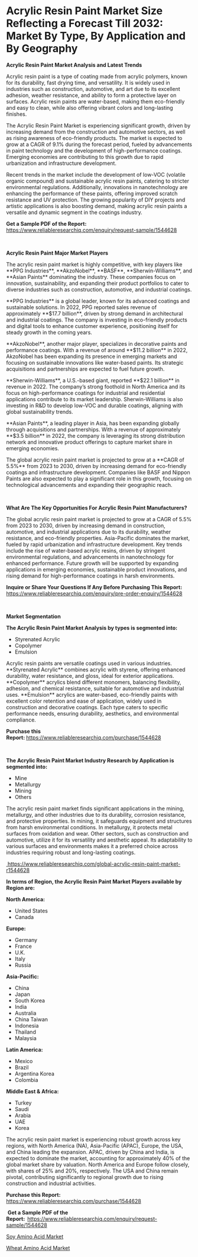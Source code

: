 <p><h1>Acrylic Resin Paint Market Size Reflecting a Forecast Till 2032: Market By Type, By Application and By Geography</h1></p><p><strong>Acrylic Resin Paint Market Analysis and Latest Trends</strong></p>
<p><p>Acrylic resin paint is a type of coating made from acrylic polymers, known for its durability, fast drying time, and versatility. It is widely used in industries such as construction, automotive, and art due to its excellent adhesion, weather resistance, and ability to form a protective layer on surfaces. Acrylic resin paints are water-based, making them eco-friendly and easy to clean, while also offering vibrant colors and long-lasting finishes.</p><p>The Acrylic Resin Paint Market is experiencing significant growth, driven by increasing demand from the construction and automotive sectors, as well as rising awareness of eco-friendly products. The market is expected to grow at a CAGR of 9.1% during the forecast period, fueled by advancements in paint technology and the development of high-performance coatings. Emerging economies are contributing to this growth due to rapid urbanization and infrastructure development.</p><p>Recent trends in the market include the development of low-VOC (volatile organic compound) and sustainable acrylic resin paints, catering to stricter environmental regulations. Additionally, innovations in nanotechnology are enhancing the performance of these paints, offering improved scratch resistance and UV protection. The growing popularity of DIY projects and artistic applications is also boosting demand, making acrylic resin paints a versatile and dynamic segment in the coatings industry.</p></p>
<p><strong>Get a Sample PDF of the Report:&nbsp;</strong> <a href="https://www.reliableresearchiq.com/enquiry/request-sample/1544628?utm_campaign=1842&utm_medium=2&utm_source=Github&utm_content=ia&utm_term=26012025&utm_id=acrylic-resin-paint">https://www.reliableresearchiq.com/enquiry/request-sample/1544628</a></p>
<p>&nbsp;</p>
<p><strong>Acrylic Resin Paint Major Market Players</strong></p>
<p><p>The acrylic resin paint market is highly competitive, with key players like **PPG Industries**, **AkzoNobel**, **BASF**, **Sherwin-Williams**, and **Asian Paints** dominating the industry. These companies focus on innovation, sustainability, and expanding their product portfolios to cater to diverse industries such as construction, automotive, and industrial coatings.</p><p>**PPG Industries** is a global leader, known for its advanced coatings and sustainable solutions. In 2022, PPG reported sales revenue of approximately **$17.7 billion**, driven by strong demand in architectural and industrial coatings. The company is investing in eco-friendly products and digital tools to enhance customer experience, positioning itself for steady growth in the coming years.</p><p>**AkzoNobel**, another major player, specializes in decorative paints and performance coatings. With a revenue of around **$11.2 billion** in 2022, AkzoNobel has been expanding its presence in emerging markets and focusing on sustainable innovations like water-based paints. Its strategic acquisitions and partnerships are expected to fuel future growth.</p><p>**Sherwin-Williams**, a U.S.-based giant, reported **$22.1 billion** in revenue in 2022. The company’s strong foothold in North America and its focus on high-performance coatings for industrial and residential applications contribute to its market leadership. Sherwin-Williams is also investing in R&D to develop low-VOC and durable coatings, aligning with global sustainability trends.</p><p>**Asian Paints**, a leading player in Asia, has been expanding globally through acquisitions and partnerships. With a revenue of approximately **$3.5 billion** in 2022, the company is leveraging its strong distribution network and innovative product offerings to capture market share in emerging economies.</p><p>The global acrylic resin paint market is projected to grow at a **CAGR of 5.5%** from 2023 to 2030, driven by increasing demand for eco-friendly coatings and infrastructure development. Companies like BASF and Nippon Paints are also expected to play a significant role in this growth, focusing on technological advancements and expanding their geographic reach.</p></p>
<p>&nbsp;</p>
<p><strong>What Are The Key Opportunities For Acrylic Resin Paint Manufacturers?</strong></p>
<p><p>The global acrylic resin paint market is projected to grow at a CAGR of 5.5% from 2023 to 2030, driven by increasing demand in construction, automotive, and industrial applications due to its durability, weather resistance, and eco-friendly properties. Asia-Pacific dominates the market, fueled by rapid urbanization and infrastructure development. Key trends include the rise of water-based acrylic resins, driven by stringent environmental regulations, and advancements in nanotechnology for enhanced performance. Future growth will be supported by expanding applications in emerging economies, sustainable product innovations, and rising demand for high-performance coatings in harsh environments.</p></p>
<p><strong>Inquire or Share Your Questions If Any Before Purchasing This Report:</strong> <a href="https://www.reliableresearchiq.com/enquiry/pre-order-enquiry/1544628?utm_campaign=1842&utm_medium=2&utm_source=Github&utm_content=ia&utm_term=26012025&utm_id=acrylic-resin-paint">https://www.reliableresearchiq.com/enquiry/pre-order-enquiry/1544628</a></p>
<p>&nbsp;</p>
<p><strong>Market Segmentation</strong></p>
<p><strong>The Acrylic Resin Paint Market Analysis by types is segmented into:</strong></p>
<p><ul><li>Styrenated Acrylic</li><li>Copolymer</li><li>Emulsion</li></ul></p>
<p><p>Acrylic resin paints are versatile coatings used in various industries. **Styrenated Acrylic** combines acrylic with styrene, offering enhanced durability, water resistance, and gloss, ideal for exterior applications. **Copolymer** acrylics blend different monomers, balancing flexibility, adhesion, and chemical resistance, suitable for automotive and industrial uses. **Emulsion** acrylics are water-based, eco-friendly paints with excellent color retention and ease of application, widely used in construction and decorative coatings. Each type caters to specific performance needs, ensuring durability, aesthetics, and environmental compliance.</p></p>
<p><strong>Purchase this Report:&nbsp;</strong><a href="https://www.reliableresearchiq.com/purchase/1544628?utm_campaign=1842&utm_medium=2&utm_source=Github&utm_content=ia&utm_term=26012025&utm_id=acrylic-resin-paint">https://www.reliableresearchiq.com/purchase/1544628</a></p>
<p>&nbsp;</p>
<p><strong>The Acrylic Resin Paint Market Industry Research by Application is segmented into:</strong></p>
<p><ul><li>Mine</li><li>Metallurgy</li><li>Mining</li><li>Others</li></ul></p>
<p><p>The acrylic resin paint market finds significant applications in the mining, metallurgy, and other industries due to its durability, corrosion resistance, and protective properties. In mining, it safeguards equipment and structures from harsh environmental conditions. In metallurgy, it protects metal surfaces from oxidation and wear. Other sectors, such as construction and automotive, utilize it for its versatility and aesthetic appeal. Its adaptability to various surfaces and environments makes it a preferred choice across industries requiring robust and long-lasting coatings.</p></p>
<p><a href="https://www.reliableresearchiq.com/global-acrylic-resin-paint-market-r1544628?utm_campaign=1842&utm_medium=2&utm_source=Github&utm_content=ia&utm_term=26012025&utm_id=acrylic-resin-paint">&nbsp;https://www.reliableresearchiq.com/global-acrylic-resin-paint-market-r1544628</a></p>
<p><strong>In terms of Region, the Acrylic Resin Paint Market Players available by Region are:</strong></p>
<p>
    <p> <strong> North America: </strong>
        <ul>
            <li>United States</li>
            <li>Canada</li>
        </ul>
        </p> 
    <p> <strong> Europe: </strong>
        <ul>
            <li>Germany</li>
            <li>France</li>
            <li>U.K.</li>
            <li>Italy</li>
            <li>Russia</li>
        </ul>
        </p> 
    <p> <strong> Asia-Pacific: </strong>
        <ul>
            <li>China</li>
            <li>Japan</li>
            <li>South Korea</li>
            <li>India</li>
            <li>Australia</li>
            <li>China Taiwan</li>
            <li>Indonesia</li>
            <li>Thailand</li>
            <li>Malaysia</li>
        </ul>
        </p> 
    <p> <strong> Latin America: </strong>
        <ul>
            <li>Mexico</li>
            <li>Brazil</li>
            <li>Argentina Korea</li>
            <li>Colombia</li>
        </ul>
        </p> 
    <p> <strong> Middle East & Africa: </strong>
        <ul>
            <li>Turkey</li>
            <li>Saudi</li>
            <li>Arabia</li>
            <li>UAE</li>
            <li>Korea</li>
        </ul>
    </p>
    </p>
<p><p>The acrylic resin paint market is experiencing robust growth across key regions, with North America (NA), Asia-Pacific (APAC), Europe, the USA, and China leading the expansion. APAC, driven by China and India, is expected to dominate the market, accounting for approximately 40% of the global market share by valuation. North America and Europe follow closely, with shares of 25% and 20%, respectively. The USA and China remain pivotal, contributing significantly to regional growth due to rising construction and industrial activities.</p></p>
<p><strong>Purchase this Report: </strong><a href="https://www.reliableresearchiq.com/purchase/1544628?utm_campaign=1842&utm_medium=2&utm_source=Github&utm_content=ia&utm_term=26012025&utm_id=acrylic-resin-paint">https://www.reliableresearchiq.com/purchase/1544628</a></p>
<p>&nbsp;<strong>Get a Sample PDF of the Report:&nbsp;&nbsp;</strong><a href="https://www.reliableresearchiq.com/enquiry/request-sample/1544628?utm_campaign=1842&utm_medium=2&utm_source=Github&utm_content=ia&utm_term=26012025&utm_id=acrylic-resin-paint">https://www.reliableresearchiq.com/enquiry/request-sample/1544628</a></p>
<p><strong></strong></p>
<p><p><a href="https://github.com/xalatieusope/Market-Research-Report-List-1/blob/main/soy-amino-acid-market.md?utm_campaign=1842&utm_medium=2&utm_source=Github&utm_content=ia&utm_term=26012025&utm_id=acrylic-resin-paint">Soy Amino Acid Market</a></p><p><a href="https://github.com/xtysizov/Market-Research-Report-List-1/blob/main/wheat-amino-acid-market.md?utm_campaign=1842&utm_medium=2&utm_source=Github&utm_content=ia&utm_term=26012025&utm_id=acrylic-resin-paint">Wheat Amino Acid Market</a></p></p>